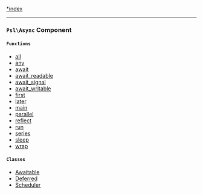 <!--
    This markdown file was generated using `docs/documenter.php`.

    Any edits to it will likely be lost.
-->

[*index](./../README.md)

---

### `Psl\Async` Component

#### `Functions`

- [all](./../../src/Psl/Async/all.php#L26)
- [any](./../../src/Psl/Async/any.php#L25)
- [await](./../../src/Psl/Async/await.php#L18)
- [await_readable](./../../src/Psl/Async/await_readable.php#L23)
- [await_signal](./../../src/Psl/Async/await_signal.php#L18)
- [await_writable](./../../src/Psl/Async/await_writable.php#L21)
- [first](./../../src/Psl/Async/first.php#L22)
- [later](./../../src/Psl/Async/later.php#L14)
- [main](./../../src/Psl/Async/main.php#L16)
- [parallel](./../../src/Psl/Async/parallel.php#L64)
- [reflect](./../../src/Psl/Async/reflect.php#L25)
- [run](./../../src/Psl/Async/run.php#L20)
- [series](./../../src/Psl/Async/series.php#L21)
- [sleep](./../../src/Psl/Async/sleep.php#L10)
- [wrap](./../../src/Psl/Async/wrap.php#L21)

#### `Classes`

- [Awaitable](./../../src/Psl/Async/Awaitable.php#L25)
- [Deferred](./../../src/Psl/Async/Deferred.php#L21)
- [Scheduler](./../../src/Psl/Async/Scheduler.php#L21)


